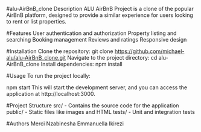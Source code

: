 #alu-AirBnB_clone
Description
ALU AirBnB Project is a clone of the popular AirBnB platform, designed to provide a similar experience for users looking to rent or list properties.

#Features
User authentication and authorization
Property listing and searching
Booking management
Reviews and ratings
Responsive design

#Installation
Clone the repository:
git clone https://github.com/michael-alu/alu-AirBnB_clone.git
Navigate to the project directory:
cd alu-AirBnB_clone
Install dependencies:
npm install

#Usage
To run the project locally:

npm start
This will start the development server, and you can access the application at http://localhost:3000.

#Project Structure
src/ - Contains the source code for the application
public/ - Static files like images and HTML
tests/ - Unit and integration tests



#Authors
Merci Nzabinesha
Emmanuella Ikirezi

